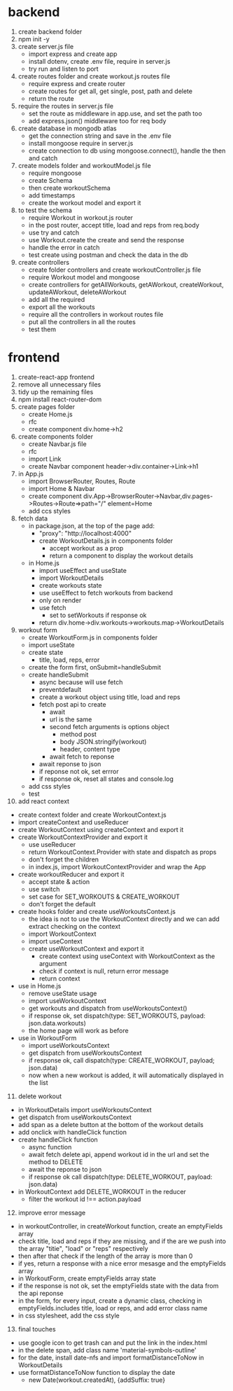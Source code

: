 # backend
1. create backend folder
2. npm init -y
3. create server.js file
   - import express and create app
   - install dotenv, create .env file, require in server.js
   - try run and listen to port
4. create routes folder and create workout.js routes file
   - require express and create router
   - create routes for get all, get single, post, path and delete
   - return the route
5. require the routes in server.js file
   - set the route as middleware in app.use, and set the path too
   - add express.json() middleware too for req body
6. create database in mongodb atlas
   - get the connection string and save in the .env file
   - install mongoose require in server.js
   - create connection to db using mongoose.connect(), handle the then and catch
7. create models folder and workoutModel.js file
   - require mongoose
   - create Schema
   - then create workoutSchema
   - add timestamps
   - create the workout model and export it
8. to test the schema
   - require Workout in workout.js router
   - in the post router, accept title, load and reps from req.body
   - use try and catch
   - use Workout.create the create and send the response
   - handle the error in catch
   - test create using postman and check the data in the db 
9. create controllers
   - create folder controllers and create workoutController.js file
   - require Workout model and mongoose
   - create controllers for getAllWorkouts, getAWorkout, createWorkout, updateAWorkout, deleteAWorkout
   - add all the required
   - export all the workouts
   - require all the controllers in workout routes file
   - put all the controllers in all the routes
   - test them

# frontend
1. create-react-app frontend
2. remove all unnecessary files
3. tidy up the remaining files
4. npm install react-router-dom
5. create pages folder
   - create Home.js
   - rfc
   - create component div.home->h2
6. create components folder
   - create Navbar.js file
   - rfc
   - import Link
   - create Navbar component header->div.container->Link->h1
7. in App.js
   - import BrowserRouter, Routes, Route
   - import Home & Navbar
   - create component div.App->BrowserRouter->Navbar,div.pages->Routes->Route=>path="/" element=Home
   - add ccs styles
8. fetch data
   - in package.json, at the top of the page add:
     - "proxy": "http://localhost:4000"
	 - create WorkoutDetails.js in components folder
	   - accept workout as a prop
	   - return a component to display the workout details
   - in Home.js
	 - import useEffect and useState
	 - import WorkoutDetails
	 - create workouts state
	 - use useEffect to fetch workouts from backend
	  - only on render
	  - use fetch
	    - set to setWorkouts if response ok
	 - return div.home->div.workouts->workouts.map->WorkoutDetails
9. workout form
   - create WorkoutForm.js in components folder
   - import useState
   - create state
     - title, load, reps, error
   - create the form first, onSubmit=handleSubmit
   - create handleSubmit
     - async because will use fetch
	 - preventdefault
	 - create a workout object using title, load and reps
	 - fetch post api to create
	   - await
	   - url is the same
	   - second fetch arguments is options object
	     - method post
		 - body JSON.stringify(workout)
		 - header, content type
	   - await fetch to reponse
	 - await reponse to json
	 - if reponse not ok, set errror
	 - if response ok, reset all states and console.log
   - add css styles
   - test 
10. add react context
   - create context folder and create WorkoutContext.js
   - import createContext and useReducer
   - create WorkoutContext using createContext and export it
   - create WorkoutContextProvider and export it
     - use useReducer
	 - return WorkoutContext.Provider with state and dispatch as props
	 - don't forget the children
	 - in index.js, import WorkoutContextProvider and wrap the App
   - create workoutReducer and export it
     - accept state & action
	 - use switch
	 - set case for SET_WORKOUTS & CREATE_WORKOUT
	 - don't forget the default
   - create hooks folder and create useWorkoutsContext.js
     - the idea is not to use the WorkoutContext directly and we can add extract checking on the context
	 - import WorkoutContext
	 - import useContext
	 - create useWorkoutContext and export it
	   - create context using useContext with WorkoutContext as the argument
	   - check if context is null, return error message
	   - return context 
   - use in Home.js
     - remove useState usage
	 - import useWorkoutContext
	 - get workouts and dispatch from useWorkoutsContext()
	 - if response ok, set dispatch(type: SET_WORKOUTS, payload: json.data.workouts)
	 - the home page will work as before
   - use in WorkoutForm
     - import useWorkoutsContext
	 - get dispatch from useWorkoutsContext
	 - if response ok, call dispatch(type: CREATE_WORKOUT, payload; json.data)
	 - now when a new workout is added, it will automatically displayed in the list
11. delete workout
   - in WorkoutDetails import useWorkoutsContext
   - get dispatch from useWorkoutsContext
   - add span as a delete button at the bottom of the workout details
   - add onclick with handleClick function
   - create handleClick function
     - async function
	 - await fetch delete api, append workout id in the url and set the method to DELETE
	 - await the reponse to json
	 - if response ok call dispatch(type: DELETE_WORKOUT, payload: json.data)
   - in WorkoutContext add DELETE_WORKOUT in the reducer
     - filter the workout id !== action.payload
12. improve error message
   - in workoutController, in createWorkout function, create an emptyFields array
   - check title, load and reps if they are missing, and if the are we push into the array "titie", "load" or "reps" respectively
   - then after that check if the length of the array is more than 0
   - if yes, return a response with a nice error mesasge and the emptyFields array
   - in WorkoutForm, create emptyFields array state
   - if the response is not ok, set the emptyFields state with the data from the api reponse
   - in the form, for every input, create a dynamic class, checking in emptyFields.includes title, load or reps, and add error class name 
   - in css stylesheet, add the css style
13. final touches
   - use google icon to get trash can and put the link in the index.html
   - in the delete span, add class name 'material-symbols-outline'
   - for the date, install date-nfs and import formatDistanceToNow in WorkoutDetails
   - use formatDistanceToNow function to display the date
     - new Date(workout.createdAt), {addSuffix: true}